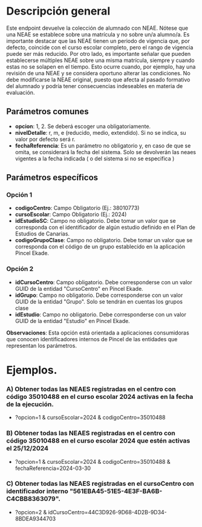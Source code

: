 # Descripción general

Este endpoint devuelve la colección de alumnado con NEAE. Nótese que una NEAE se establece sobre una matrícula y no sobre un/a alumno/a.
Es importante destacar que las NEAE tienen un periodo de vigencia que, por defecto, coincide con el curso escolar completo, pero el rango de vigencia puede ser más reducido. 
Por otro lado, es importante señalar que pueden establecerse múltiples NEAE sobre una misma matrícula, siempre y cuando estas no se solapen en el tiempo. Esto ocurre cuando, por ejemplo, hay una revisión de una NEAE y se considera oportuno alterar las condiciones. No debe modificarse la NEAE original, puesto que afecta al pasado formativo del alumnado y podría tener consecuencias indeseables en materia de evaluación.





## Parámetros comunes
* **opcion**: 1, 2. Se deberá escoger una obligatoriamente.
* **nivelDetalle**: r, m, e (reducido, medio, extendido). Si no se indica, su valor por defecto será r.
* **fechaReferencia**: Es un parámetro no obligatorio y, en caso de que se omita, se considerará la fecha del sistema. Solo se devolverán las neaes vigentes a la fecha indicada ( o del sistema si no se especifica )

## Parámetros específicos

### Opción 1
* **codigoCentro**: Campo Obligatorio (Ej.: 38010773)
* **cursoEscolar**: Campo Obligatorio (Ej.: 2024)
* **idEstudioSC**: Campo no obligatorio. Debe tomar un valor que se corresponda con el identificador de algún estudio definido en el Plan de Estudios de Canarias.
* **codigoGrupoClase**: Campo no obligatorio. Debe tomar un valor que se corresponda con el código de un grupo establecido en la aplicación Pincel Ekade.


### Opción 2
* **idCursoCentro**: Campo obligatorio. Debe corresponderse con un valor GUID de la entidad "CursoCentro" en Pincel Ekade.
* **idGrupo**: Campo no obligatorio. Debe corresponderse con un valor GUID de la entidad "Grupo". Solo se tendrán en cuentas los grupos clase
* **idEstudio**: Campo no obligatorio. Debe corresponderse con un valor GUID de la entidad "Estudio" en Pincel Ekade. 

**Observaciones**: Esta opción está orientada a aplicaciones consumidoras que conocen identificadores internos de Pincel de las entidades que representan los parámetros. 


# Ejemplos.
### A) Obtener todas las NEAES registradas en el centro con código 35010488 en el curso escolar 2024 activas en la fecha de la ejecución.
* ?opcion=1 & cursoEscolar=2024 & codigoCentro=35010488

### B) Obtener todas las NEAES registradas en el centro con código 35010488 en el curso escolar 2024 que estén activas el 25/12/2024
* ?opcion=1 & cursoEscolar=2024 & codigoCentro=35010488 & fechaReferencia=2024-03-30

### C) Obtener todas las NEAES registradas en el cursoCentro con identificador interno "561EBA45-51E5-4E3F-BA6B-C4CBB8363079".
* ?opcion=2 & idCursoCentro=44C3D926-9D68-4D2B-9D34-8BDEA9344703
